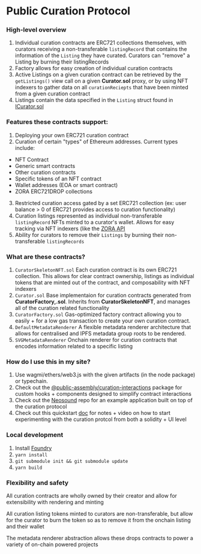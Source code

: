 # Public Curation Protocol

### High-level overview
1. Individual curation contracts are ERC721 collections themselves, with curators receiving a non-transferable `listingRecord` that contains the information of the `Listing` they have curated. Curators can "remove" a Listing by burning their listingRecords
2. Factory allows for easy creation of individual curation contracts
3. Active Listings on a given curation contract can be retrieved by the `getListings()` view call on a given **Curator.sol** proxy, or by using NFT indexers to gather data on all `curationReciepts` that have been minted from a given curation contract
4. Listings contain the data specified in the `Listing` struct found in [ICurator.sol](https://github.com/public-assembly/curation-protocol/blob/main/src/interfaces/ICurator.sol)

### Features these contracts support:

1. Deploying your own ERC721 curation contract
2. Curation of certain "types" of Ethereum addresses. Current types include:
- NFT Contract
- Generic smart contracts
- Other curation contracts
- Specific tokens of an NFT contract
- Wallet addresses (EOA or smart contract)
- ZORA ERC721DROP collections
3. Restricted curation access gated by a set ERC721 collection (ex: user balance > 0 of ERC721 provides access to curation functionality)
4. Curation listings represented as individual non-transferable `listingRecord` NFTs minted to a curator's wallet. Allows for easy tracking via NFT indexers (like the [ZORA API](https://api.zora.co/)
5. Ability for curators to remove their `Listings` by burning their non-transferable `listingRecords`


### What are these contracts?
1. `CuratorSkeletonNFT.sol`
   Each curation contract is its own ERC721 collection. This allows for clear contract ownership, listings as individual tokens that are minted out of the contract, and composability with NFT indexers
2. `Curator.sol`
   Base implementaion for curation contracts generated from **CuratorFactory,.sol**. Inherits from **CuratorSkeletonNFT**, and manages all of the curation related functionality  
3. `CuratorFactory.sol`
   Gas-optimized factory contract allowing you to easily + for a low gas transaction to create your own curation contract.   
4. `DefaultMetadataRenderer`
   A flexible metadata renderer architecture that allows for centralised and IPFS metadata group roots to be rendered.
5. `SVGMetadataRenderer`
   Onchain renderer for curation contracts that encodes information related to a specific listing

### How do I use this in my site?

1. Use wagmi/ethers/web3.js with the given artifacts (in the node package) or typechain.
2. Check out the [@public-assembly/curation-interactions](https://www.npmjs.com/package/@public-assembly/curation-interactions) package for custom hooks + components designed to simplify contract interactions
3. Check out the [Neosound](https://github.com/public-assembly/neosound) repo for an example application built on top of the curation protocol
4. Check out this quickstart [doc](https://docs.google.com/document/d/1pD7kf5OsY_80oqTEQy6BTJZ4v22cnZ-1kT8d3vU5Gbw/edit) for notes + video on how to start experimenting with the curation protcol from both a solidity + UI level

### Local development

1. Install [Foundry](https://github.com/foundry-rs/foundry)
2. `yarn install`
3. `git submodule init && git submodule update`
4. `yarn build` 

### Flexibility and safety

All curation contracts are wholly owned by their creator and allow for extensibility with rendering and minting

All curation listing tokens minted to curators are non-transferable, but allow for the curator to burn the token so as to remove it from the onchain listing and their wallet

The metadata renderer abstraction allows these drops contracts to power a variety of on-chain powered projects
